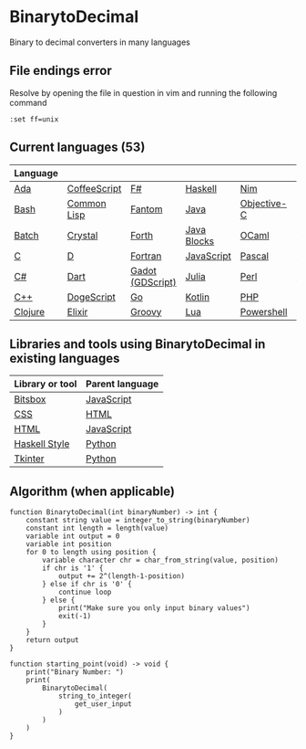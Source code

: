 # BinarytoDecimal

Binary to decimal converters in many languages

## File endings error

Resolve by opening the file in question in vim and running the following command

```vim
:set ff=unix
```

## Current languages (53)

| Language                       |                                        |                                        |                                    |                                   |                                 |                                  |                                    |
| ------------------------------ | -------------------------------------- | -------------------------------------- | ---------------------------------- | --------------------------------- | ------------------------------- | -------------------------------- | ---------------------------------- |
| [Ada](BinarytoDecimal.adb)     | [CoffeeScript](BinarytoDecimal.coffee) | [F#](BinarytoDecimal.fsx)              | [Haskell](BinarytoDecimal.hs)      | [Nim](BinarytoDecimal.nim)        | [Python](BinarytoDecimal.py)    | [Scala](BinarytoDecimal.scala)   | [Vala](BinarytoDecimal.vala)       |
| [Bash](BinarytoDecimal.sh)     | [Common Lisp](BinarytoDecimal.lsp)     | [Fantom](BinarytoDecimal.fan)          | [Java](BinarytoDecimal.java)       | [Objective-C](BinarytoDecimal.m)  | [R](BinarytoDecimal.r)          | [Scheme](BinarytoDecimal.scm)    | [Vimscript](BinarytoDecimal.vim)   |
| [Batch](BinarytoDecimal.bat)   | [Crystal](BinarytoDecimal.cr)          | [Forth](BinarytoDecimal.fth)           | [Java Blocks](BinarytoDecimal.blk) | [OCaml](BinarytoDecimal.ml)       | [Racket](BinarytoDecimal.rkt)   | [Scratch](BinarytoDecimal.sb3)   | [Visual Basic](BinarytoDecimal.vb) |
| [C](BinarytoDecimal.c)         | [D](BinarytoDecimal.d)                 | [Fortran](BinarytoDecimal.f90)         | [JavaScript](BinarytoDecimal.js)   | [Pascal](BinarytoDecimal.pas)     | [Reason](BinarytoDecimal.re)    | [Swift](BinarytoDecimal.swift)   | [Zig](BinarytoDecimal.zig)         |
| [C#](BinarytoDecimal.cs)       | [Dart](BinarytoDecimal.dart)           | [Gadot (GDScript)](BinarytoDecimal.gd) | [Julia](BinarytoDecimal.jl)        | [Perl](BinarytoDecimal.pl)        | [Rescript](BinarytoDecimal.res) | [Tcl](BinarytoDecimal.tcl)       |
| [C++](BinarytoDecimal.cpp)     | [DogeScript](BinarytoDecimal.djs)      | [Go](BinarytoDecimal.go)               | [Kotlin](BinarytoDecimal.kt)       | [PHP](BinarytoDecimal.php)        | [Ruby](BinarytoDecimal.rb)      | [TypeScript](BinarytoDecimal.ts) |
| [Clojure](BinarytoDecimal.clj) | [Elixir](BinarytoDecimal.exs)          | [Groovy](BinarytoDecimal.gvy)          | [Lua](BinarytoDecimal.lua)         | [Powershell](BinarytoDecimal.ps1) | [Rust](BinarytoDecimal.rs)      | [V](BinarytoDecimal.v)           |

## Libraries and tools using BinarytoDecimal in existing languages

| Library or tool                                   | Parent language                  |
| ------------------------------------------------- | -------------------------------- |
| [Bitsbox](BinarytoDecimal.bitsbox.js)             | [JavaScript](BinarytoDecimal.js) |
| [CSS](BinarytoDecimal.css)                        | [HTML](BinarytoDecimal.html)     |
| [HTML](BinarytoDecimal.html)                      | [JavaScript](BinarytoDecimal.js) |
| [Haskell Style](BinarytoDecimal.haskell_style.py) | [Python](BinarytoDecimal.py)     |
| [Tkinter](BinarytoDecimal.tkinter.py)             | [Python](BinarytoDecimal.py)     |

## Algorithm (when applicable)

```pseudocode
function BinarytoDecimal(int binaryNumber) -> int {
    constant string value = integer_to_string(binaryNumber)
    constant int length = length(value)
    variable int output = 0
    variable int position
    for 0 to length using position {
        variable character chr = char_from_string(value, position)
        if chr is '1' {
            output += 2^(length-1-position)
        } else if chr is '0' {
            continue loop
        } else {
            print("Make sure you only input binary values")
            exit(-1)
        }
    }
    return output
}

function starting_point(void) -> void {
    print("Binary Number: ")
    print(
        BinarytoDecimal(
            string_to_integer(
                get_user_input
            )
        )
    )
}
```
